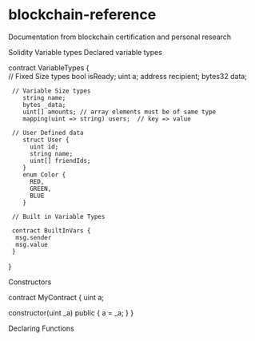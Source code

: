 # blockchain-reference

Documentation from blockchain certification and personal research

Solidity Variable types
   Declared variable types
   
   contract VariableTypes {  
     // Fixed Size types
          bool isReady; 
          uint a; 
          address recipient;
          bytes32 data; 
          
     // Variable Size types 
        string name; 
        bytes _data; 
        uint[] amounts; // array elements must be of same type 
        mapping(uint => string) users;  // key => value 
        
     // User Defined data
        struct User {
          uint id; 
          string name; 
          uint[] friendIds;
        }
        enum Color {
          RED,
          GREEN,
          BLUE
        }
     
     // Built in Variable Types
     
     contract BuiltInVars {
      msg.sender
      msg.value
     }
      
   }
   
Constructors

contract MyContract {
  uint a; 
  
  constructor(uint _a) public {
   a = _a; 
  }
}


Declaring Functions
     
